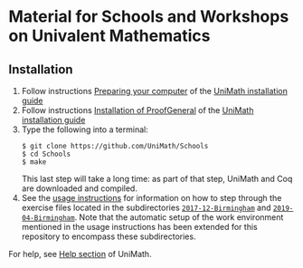 # Material for Schools and Workshops on Univalent Mathematics

## Installation
1. Follow instructions [Preparing your computer](https://github.com/UniMath/UniMath/blob/master/INSTALL.md#preparing-your-computer) of the [UniMath installation guide](https://github.com/UniMath/UniMath/blob/master/INSTALL.md)
2. Follow instructions [Installation of ProofGeneral](https://github.com/UniMath/UniMath/blob/master/INSTALL.md#installation-of-proofgeneral-all-operating-systems) of the [UniMath installation guide](https://github.com/UniMath/UniMath/blob/master/INSTALL.md)
3. Type the following into a terminal:
   ```
   $ git clone https://github.com/UniMath/Schools
   $ cd Schools
   $ make
   ```
   This last step will take a long time: as part of that step, UniMath and Coq are downloaded and compiled.
4. See the [usage instructions](https://github.com/UniMath/UniMath/blob/master/USAGE.md) for information on how to step through the exercise files located in the subdirectories [`2017-12-Birmingham`](https://github.com/UniMath/Schools/tree/master/2017-12-Birmingham) and [`2019-04-Birmingham`](https://github.com/UniMath/Schools/tree/master/2019-04-Birmingham). Note that the automatic setup of the work environment mentioned in the usage instructions has been extended for this repository to encompass these subdirectories.
 
 For help, see [Help section](https://github.com/UniMath/UniMath#discussing-unimath--getting-help) of UniMath.
